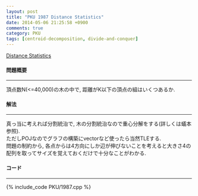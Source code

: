 ```yaml
---
layout: post
title: "PKU 1987 Distance Statistics"
date: 2014-05-06 21:25:58 +0900
comments: true
category: PKU
tags: [centroid-decomposition, divide-and-conquer]
---
```


[Distance Statistics](http://poj.org/problem?id=1987)

#### 問題概要

****

頂点数N(<=40,000)の木の中で, 距離がK以下の頂点の組はいくつあるか.

#### 解法

****

真っ当に考えれば分割統治で, 木の分割統治なので重心分解をする(詳しくは蟻本参照).  
ただしPOJなのでグラフの構築にvectorなど使ったら当然TLEする.  
問題の制約から, 各点からは4方向にしか辺が伸びないことを考えると大きさ4の配列を取ってサイズを覚えておくだけで十分なことがわかる.  

#### コード

****

{% include_code PKU/1987.cpp %}

